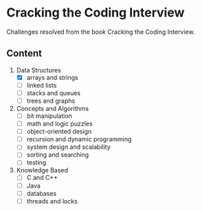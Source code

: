 # Cracking the Coding Interview
Challenges resolved from the book Cracking the Coding Interview.

## Content
1. Data Structures
   - [x] arrays and strings
   - [ ] linked lists
   - [ ] stacks and queues
   - [ ] trees and graphs

2. Concepts and Algorithms
   - [ ] bit manipulation
   - [ ] math and logic puzzles
   - [ ] object-oriented design
   - [ ] recursion and dynamic programming
   - [ ] system design and scalability
   - [ ] sorting and searching
   - [ ] testing

3. Knowledge Based
   - [ ] C and C++
   - [ ] Java
   - [ ] databases
   - [ ] threads and locks
